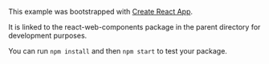 This example was bootstrapped with [Create React App](https://github.com/facebook/create-react-app).

It is linked to the react-web-components package in the parent directory for development purposes.

You can run `npm install` and then `npm start` to test your package.
